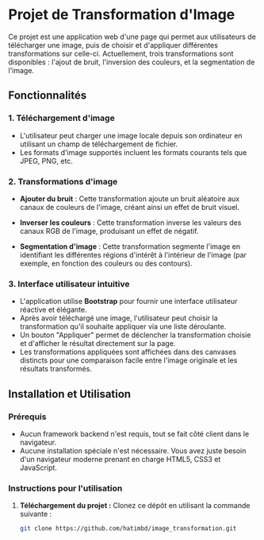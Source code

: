 # Projet de Transformation d'Image

Ce projet est une application web d'une page qui permet aux utilisateurs de télécharger une image, puis de choisir et d'appliquer différentes transformations sur celle-ci. Actuellement, trois transformations sont disponibles : l'ajout de bruit, l'inversion des couleurs, et la segmentation de l'image.


## Fonctionnalités

### 1. Téléchargement d'image

- L'utilisateur peut charger une image locale depuis son ordinateur en utilisant un champ de téléchargement de fichier.
- Les formats d'image supportés incluent les formats courants tels que JPEG, PNG, etc.
### 2. Transformations d'image
- **Ajouter du bruit** : Cette transformation ajoute un bruit aléatoire aux canaux de couleurs de l'image, créant ainsi un effet de bruit visuel.
- **Inverser les couleurs** : Cette transformation inverse les valeurs des canaux RGB de l'image, produisant un effet de négatif.

- **Segmentation d'image** : Cette transformation segmente l'image en identifiant les différentes régions d'intérêt à l'intérieur de l'image (par exemple, en fonction des couleurs ou des contours).

### 3. Interface utilisateur intuitive
- L'application utilise **Bootstrap** pour fournir une interface utilisateur réactive et élégante.
- Après avoir téléchargé une image, l'utilisateur peut choisir la transformation qu'il souhaite appliquer via une liste déroulante.
- Un bouton "Appliquer" permet de déclencher la transformation choisie et d'afficher le résultat directement sur la page.
- Les transformations appliquées sont affichées dans des canvases distincts pour une comparaison facile entre l'image originale et les résultats transformés.




## Installation et Utilisation

### Prérequis
- Aucun framework backend n'est requis, tout se fait côté client dans le navigateur.
- Aucune installation spéciale n'est nécessaire. Vous avez juste besoin d'un navigateur moderne prenant en charge HTML5, CSS3 et JavaScript.

### Instructions pour l'utilisation
1. **Téléchargement du projet :**
   Clonez ce dépôt en utilisant la commande suivante :
   ```bash
   git clone https://github.com/hatimbd/image_transformation.git
